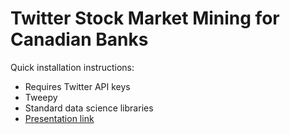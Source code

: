 # Twitter Stock Market Mining for Canadian Banks

Quick installation instructions:
- Requires Twitter API keys
- Tweepy
- Standard data science libraries
- [Presentation link](https://docs.google.com/presentation/d/1GOD8SfppZtCWRZ01aadMNEDteYPmncoqrQ5fO-CNsFw/edit?usp=sharing)
